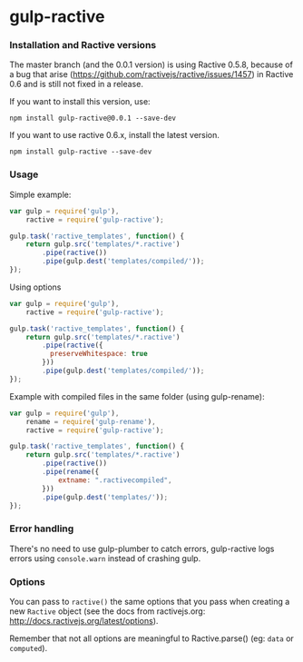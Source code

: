 gulp-ractive
============

### Installation and Ractive versions

The master branch (and the 0.0.1 version) is using Ractive 0.5.8, because of a bug that arise (https://github.com/ractivejs/ractive/issues/1457) in Ractive 0.6 and is still not fixed in a release.

If you want to install this version, use:

```
npm install gulp-ractive@0.0.1 --save-dev
```

If you want to use ractive 0.6.x, install the latest version.

```
npm install gulp-ractive --save-dev
```


### Usage

Simple example:

```javascript
var gulp = require('gulp'),
	ractive = require('gulp-ractive');

gulp.task('ractive_templates', function() {
	return gulp.src('templates/*.ractive')
		.pipe(ractive())
		.pipe(gulp.dest('templates/compiled/'));
});
```

Using options

```javascript
var gulp = require('gulp'),
	ractive = require('gulp-ractive');

gulp.task('ractive_templates', function() {
	return gulp.src('templates/*.ractive')
		.pipe(ractive({
		  preserveWhitespace: true
		}))
		.pipe(gulp.dest('templates/compiled/'));
});
```

Example with compiled files in the same folder (using gulp-rename):

```javascript
var gulp = require('gulp'),
	rename = require('gulp-rename'),
	ractive = require('gulp-ractive');

gulp.task('ractive_templates', function() {
	return gulp.src('templates/*.ractive')
		.pipe(ractive())
		.pipe(rename({
			extname: ".ractivecompiled",
		}))
		.pipe(gulp.dest('templates/'));
});
```

### Error handling

There's no need to use gulp-plumber to catch errors, gulp-ractive logs errors using `console.warn` instead of crashing gulp.

### Options

You can pass to `ractive()` the same options that you pass when creating a new `Ractive` object (see the docs from ractivejs.org: http://docs.ractivejs.org/latest/options).

Remember that not all options are meaningful to Ractive.parse() (eg: `data` or `computed`).
